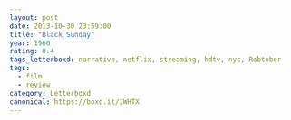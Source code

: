 ```yaml
---
layout: post 
date: 2013-10-30 23:59:00
title: "Black Sunday"
year: 1960
rating: 0.4
tags_letterboxd: narrative, netflix, streaming, hdtv, nyc, Robtober
tags:
  - film
  - review
category: Letterboxd
canonical: https://boxd.it/1WHTX
---
```


